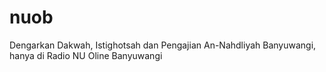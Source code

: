 # nuob
Dengarkan Dakwah, Istighotsah dan Pengajian An-Nahdliyah Banyuwangi, hanya di Radio NU Oline Banyuwangi
